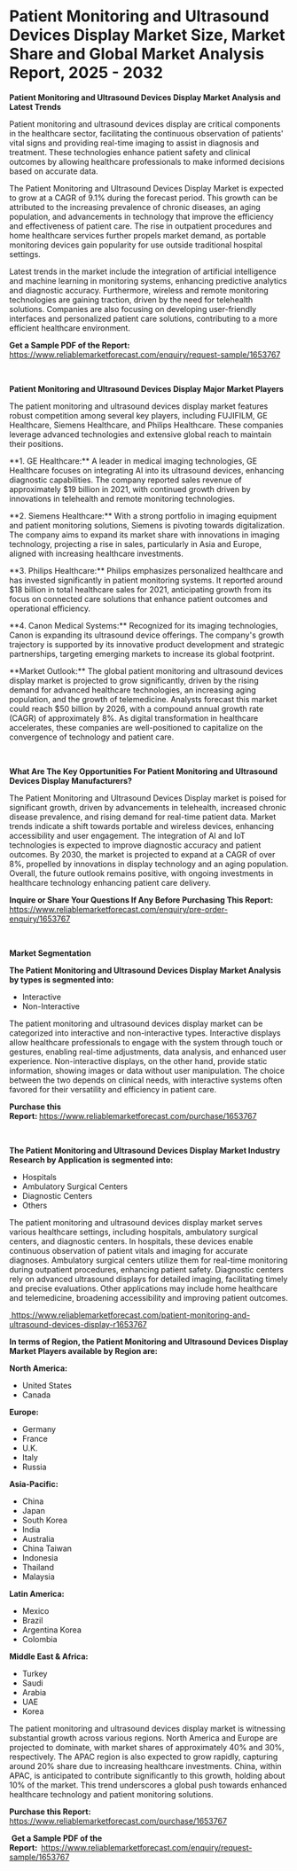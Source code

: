 <p><h1>Patient Monitoring and Ultrasound Devices Display Market Size, Market Share and Global Market Analysis Report, 2025 - 2032</h1></p><p><strong>Patient Monitoring and Ultrasound Devices Display Market Analysis and Latest Trends</strong></p>
<p><p>Patient monitoring and ultrasound devices display are critical components in the healthcare sector, facilitating the continuous observation of patients' vital signs and providing real-time imaging to assist in diagnosis and treatment. These technologies enhance patient safety and clinical outcomes by allowing healthcare professionals to make informed decisions based on accurate data.</p><p>The Patient Monitoring and Ultrasound Devices Display Market is expected to grow at a CAGR of 9.1% during the forecast period. This growth can be attributed to the increasing prevalence of chronic diseases, an aging population, and advancements in technology that improve the efficiency and effectiveness of patient care. The rise in outpatient procedures and home healthcare services further propels market demand, as portable monitoring devices gain popularity for use outside traditional hospital settings.</p><p>Latest trends in the market include the integration of artificial intelligence and machine learning in monitoring systems, enhancing predictive analytics and diagnostic accuracy. Furthermore, wireless and remote monitoring technologies are gaining traction, driven by the need for telehealth solutions. Companies are also focusing on developing user-friendly interfaces and personalized patient care solutions, contributing to a more efficient healthcare environment.</p></p>
<p><strong>Get a Sample PDF of the Report:&nbsp;</strong> <a href="https://www.reliablemarketforecast.com/enquiry/request-sample/1653767?utm_campaign=2988&utm_medium=2&utm_source=Github&utm_content=ia&utm_term=18042025&utm_id=patient-monitoring-and-ultrasound-devices-display">https://www.reliablemarketforecast.com/enquiry/request-sample/1653767</a></p>
<p>&nbsp;</p>
<p><strong>Patient Monitoring and Ultrasound Devices Display Major Market Players</strong></p>
<p><p>The patient monitoring and ultrasound devices display market features robust competition among several key players, including FUJIFILM, GE Healthcare, Siemens Healthcare, and Philips Healthcare. These companies leverage advanced technologies and extensive global reach to maintain their positions.</p><p>**1. GE Healthcare:** A leader in medical imaging technologies, GE Healthcare focuses on integrating AI into its ultrasound devices, enhancing diagnostic capabilities. The company reported sales revenue of approximately $19 billion in 2021, with continued growth driven by innovations in telehealth and remote monitoring technologies.</p><p>**2. Siemens Healthcare:** With a strong portfolio in imaging equipment and patient monitoring solutions, Siemens is pivoting towards digitalization. The company aims to expand its market share with innovations in imaging technology, projecting a rise in sales, particularly in Asia and Europe, aligned with increasing healthcare investments.</p><p>**3. Philips Healthcare:** Philips emphasizes personalized healthcare and has invested significantly in patient monitoring systems. It reported around $18 billion in total healthcare sales for 2021, anticipating growth from its focus on connected care solutions that enhance patient outcomes and operational efficiency.</p><p>**4. Canon Medical Systems:** Recognized for its imaging technologies, Canon is expanding its ultrasound device offerings. The company's growth trajectory is supported by its innovative product development and strategic partnerships, targeting emerging markets to increase its global footprint.</p><p>**Market Outlook:** The global patient monitoring and ultrasound devices display market is projected to grow significantly, driven by the rising demand for advanced healthcare technologies, an increasing aging population, and the growth of telemedicine. Analysts forecast this market could reach $50 billion by 2026, with a compound annual growth rate (CAGR) of approximately 8%. As digital transformation in healthcare accelerates, these companies are well-positioned to capitalize on the convergence of technology and patient care.</p></p>
<p>&nbsp;</p>
<p><strong>What Are The Key Opportunities For Patient Monitoring and Ultrasound Devices Display Manufacturers?</strong></p>
<p><p>The Patient Monitoring and Ultrasound Devices Display market is poised for significant growth, driven by advancements in telehealth, increased chronic disease prevalence, and rising demand for real-time patient data. Market trends indicate a shift towards portable and wireless devices, enhancing accessibility and user engagement. The integration of AI and IoT technologies is expected to improve diagnostic accuracy and patient outcomes. By 2030, the market is projected to expand at a CAGR of over 8%, propelled by innovations in display technology and an aging population. Overall, the future outlook remains positive, with ongoing investments in healthcare technology enhancing patient care delivery.</p></p>
<p><strong>Inquire or Share Your Questions If Any Before Purchasing This Report:</strong> <a href="https://www.reliablemarketforecast.com/enquiry/pre-order-enquiry/1653767?utm_campaign=2988&utm_medium=2&utm_source=Github&utm_content=ia&utm_term=18042025&utm_id=patient-monitoring-and-ultrasound-devices-display">https://www.reliablemarketforecast.com/enquiry/pre-order-enquiry/1653767</a></p>
<p>&nbsp;</p>
<p><strong>Market Segmentation</strong></p>
<p><strong>The Patient Monitoring and Ultrasound Devices Display Market Analysis by types is segmented into:</strong></p>
<p><ul><li>Interactive</li><li>Non-Interactive</li></ul></p>
<p><p>The patient monitoring and ultrasound devices display market can be categorized into interactive and non-interactive types. Interactive displays allow healthcare professionals to engage with the system through touch or gestures, enabling real-time adjustments, data analysis, and enhanced user experience. Non-interactive displays, on the other hand, provide static information, showing images or data without user manipulation. The choice between the two depends on clinical needs, with interactive systems often favored for their versatility and efficiency in patient care.</p></p>
<p><strong>Purchase this Report:&nbsp;</strong><a href="https://www.reliablemarketforecast.com/purchase/1653767?utm_campaign=2988&utm_medium=2&utm_source=Github&utm_content=ia&utm_term=18042025&utm_id=patient-monitoring-and-ultrasound-devices-display">https://www.reliablemarketforecast.com/purchase/1653767</a></p>
<p>&nbsp;</p>
<p><strong>The Patient Monitoring and Ultrasound Devices Display Market Industry Research by Application is segmented into:</strong></p>
<p><ul><li>Hospitals</li><li>Ambulatory Surgical Centers</li><li>Diagnostic Centers</li><li>Others</li></ul></p>
<p><p>The patient monitoring and ultrasound devices display market serves various healthcare settings, including hospitals, ambulatory surgical centers, and diagnostic centers. In hospitals, these devices enable continuous observation of patient vitals and imaging for accurate diagnoses. Ambulatory surgical centers utilize them for real-time monitoring during outpatient procedures, enhancing patient safety. Diagnostic centers rely on advanced ultrasound displays for detailed imaging, facilitating timely and precise evaluations. Other applications may include home healthcare and telemedicine, broadening accessibility and improving patient outcomes.</p></p>
<p><a href="https://www.reliablemarketforecast.com/patient-monitoring-and-ultrasound-devices-display-r1653767?utm_campaign=2988&utm_medium=2&utm_source=Github&utm_content=ia&utm_term=18042025&utm_id=patient-monitoring-and-ultrasound-devices-display">&nbsp;https://www.reliablemarketforecast.com/patient-monitoring-and-ultrasound-devices-display-r1653767</a></p>
<p><strong>In terms of Region, the Patient Monitoring and Ultrasound Devices Display Market Players available by Region are:</strong></p>
<p>
    <p> <strong> North America: </strong>
        <ul>
            <li>United States</li>
            <li>Canada</li>
        </ul>
        </p> 
    <p> <strong> Europe: </strong>
        <ul>
            <li>Germany</li>
            <li>France</li>
            <li>U.K.</li>
            <li>Italy</li>
            <li>Russia</li>
        </ul>
        </p> 
    <p> <strong> Asia-Pacific: </strong>
        <ul>
            <li>China</li>
            <li>Japan</li>
            <li>South Korea</li>
            <li>India</li>
            <li>Australia</li>
            <li>China Taiwan</li>
            <li>Indonesia</li>
            <li>Thailand</li>
            <li>Malaysia</li>
        </ul>
        </p> 
    <p> <strong> Latin America: </strong>
        <ul>
            <li>Mexico</li>
            <li>Brazil</li>
            <li>Argentina Korea</li>
            <li>Colombia</li>
        </ul>
        </p> 
    <p> <strong> Middle East & Africa: </strong>
        <ul>
            <li>Turkey</li>
            <li>Saudi</li>
            <li>Arabia</li>
            <li>UAE</li>
            <li>Korea</li>
        </ul>
    </p>
    </p>
<p><p>The patient monitoring and ultrasound devices display market is witnessing substantial growth across various regions. North America and Europe are projected to dominate, with market shares of approximately 40% and 30%, respectively. The APAC region is also expected to grow rapidly, capturing around 20% share due to increasing healthcare investments. China, within APAC, is anticipated to contribute significantly to this growth, holding about 10% of the market. This trend underscores a global push towards enhanced healthcare technology and patient monitoring solutions.</p></p>
<p><strong>Purchase this Report: </strong><a href="https://www.reliablemarketforecast.com/purchase/1653767?utm_campaign=2988&utm_medium=2&utm_source=Github&utm_content=ia&utm_term=18042025&utm_id=patient-monitoring-and-ultrasound-devices-display">https://www.reliablemarketforecast.com/purchase/1653767</a></p>
<p>&nbsp;<strong>Get a Sample PDF of the Report:&nbsp;&nbsp;</strong><a href="https://www.reliablemarketforecast.com/enquiry/request-sample/1653767?utm_campaign=2988&utm_medium=2&utm_source=Github&utm_content=ia&utm_term=18042025&utm_id=patient-monitoring-and-ultrasound-devices-display">https://www.reliablemarketforecast.com/enquiry/request-sample/1653767</a></p>
<p><strong></strong></p>
<p><p></p><p></p><p></p></p>